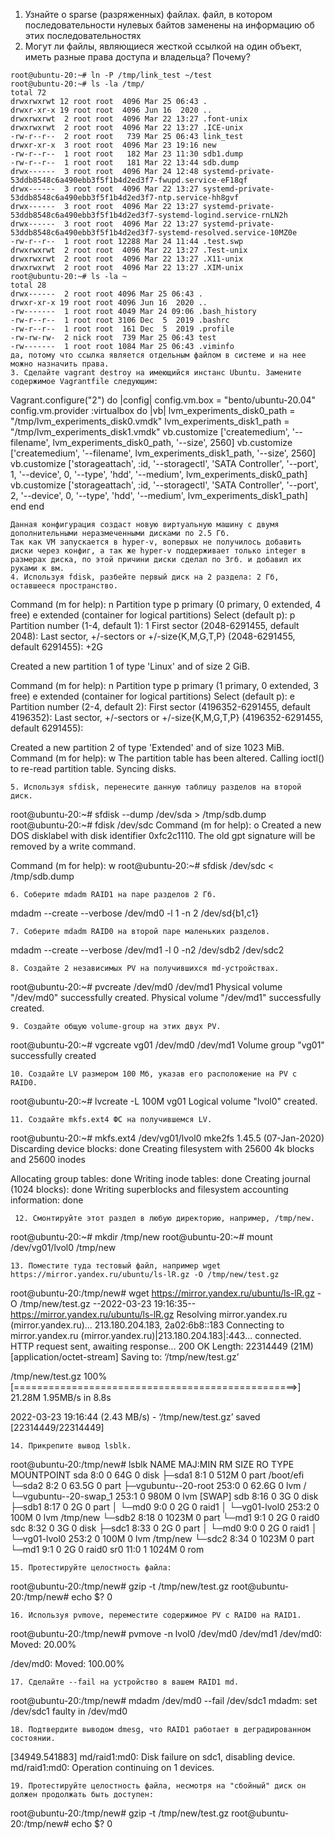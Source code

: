 1. Узнайте о sparse (разряженных) файлах.
файл, в котором последовательности нулевых байтов заменены на информацию об этих последовательностях
2. Могут ли файлы, являющиеся жесткой ссылкой на один объект, иметь разные права доступа и владельца? Почему?
```
root@ubuntu-20:~# ln -P /tmp/link_test ~/test
root@ubuntu-20:~# ls -la /tmp/
total 72
drwxrwxrwt 12 root root  4096 Mar 25 06:43 .
drwxr-xr-x 19 root root  4096 Jun 16  2020 ..
drwxrwxrwt  2 root root  4096 Mar 22 13:27 .font-unix
drwxrwxrwt  2 root root  4096 Mar 22 13:27 .ICE-unix
-rw-r--r--  2 root root   739 Mar 25 06:43 link_test
drwxr-xr-x  3 root root  4096 Mar 23 19:16 new
-rw-r--r--  1 root root   182 Mar 23 11:30 sdb1.dump
-rw-r--r--  1 root root   181 Mar 22 13:44 sdb.dump
drwx------  3 root root  4096 Mar 24 12:48 systemd-private-53ddb8548c6a490ebb3f5f1b4d2ed3f7-fwupd.service-eF18qf
drwx------  3 root root  4096 Mar 22 13:27 systemd-private-53ddb8548c6a490ebb3f5f1b4d2ed3f7-ntp.service-hh8gvf
drwx------  3 root root  4096 Mar 22 13:27 systemd-private-53ddb8548c6a490ebb3f5f1b4d2ed3f7-systemd-logind.service-rnLN2h
drwx------  3 root root  4096 Mar 22 13:27 systemd-private-53ddb8548c6a490ebb3f5f1b4d2ed3f7-systemd-resolved.service-10MZ0e
-rw-r--r--  1 root root 12288 Mar 24 11:44 .test.swp
drwxrwxrwt  2 root root  4096 Mar 22 13:27 .Test-unix
drwxrwxrwt  2 root root  4096 Mar 22 13:27 .X11-unix
drwxrwxrwt  2 root root  4096 Mar 22 13:27 .XIM-unix
root@ubuntu-20:~# ls -la ~
total 28
drwx------  2 root root 4096 Mar 25 06:43 .
drwxr-xr-x 19 root root 4096 Jun 16  2020 ..
-rw-------  1 root root 4049 Mar 24 09:06 .bash_history
-rw-r--r--  1 root root 3106 Dec  5  2019 .bashrc
-rw-r--r--  1 root root  161 Dec  5  2019 .profile
-rw-rw-rw-  2 nick root  739 Mar 25 06:43 test
-rw-------  1 root root 1084 Mar 25 06:43 .viminfo
да, потому что ссылка является отдельным файлом в системе и на нее можно назначить права.
3. Сделайте vagrant destroy на имеющийся инстанс Ubuntu. Замените содержимое Vagrantfile следующим:
```
Vagrant.configure("2") do |config|
  config.vm.box = "bento/ubuntu-20.04"
  config.vm.provider :virtualbox do |vb|
    lvm_experiments_disk0_path = "/tmp/lvm_experiments_disk0.vmdk"
    lvm_experiments_disk1_path = "/tmp/lvm_experiments_disk1.vmdk"
    vb.customize ['createmedium', '--filename', lvm_experiments_disk0_path, '--size', 2560]
    vb.customize ['createmedium', '--filename', lvm_experiments_disk1_path, '--size', 2560]
    vb.customize ['storageattach', :id, '--storagectl', 'SATA Controller', '--port', 1, '--device', 0, '--type', 'hdd', '--medium', lvm_experiments_disk0_path]
    vb.customize ['storageattach', :id, '--storagectl', 'SATA Controller', '--port', 2, '--device', 0, '--type', 'hdd', '--medium', lvm_experiments_disk1_path]
  end
end
```
Данная конфигурация создаст новую виртуальную машину с двумя дополнительными неразмеченными дисками по 2.5 Гб.  
Так как VM запускается в hyper-v, вопервых не получилось добавить диски через конфиг, а так же hyper-v поддерживает только integer в размерах диска, по этой причини диски сделал по 3гб. и добавил их руками к вм.
4. Используя fdisk, разбейте первый диск на 2 раздела: 2 Гб, оставшееся пространство.
```
Command (m for help): n
Partition type
   p   primary (0 primary, 0 extended, 4 free)
   e   extended (container for logical partitions)
Select (default p): p
Partition number (1-4, default 1): 1
First sector (2048-6291455, default 2048):
Last sector, +/-sectors or +/-size{K,M,G,T,P} (2048-6291455, default 6291455): +2G

Created a new partition 1 of type 'Linux' and of size 2 GiB.

Command (m for help): n
Partition type
   p   primary (1 primary, 0 extended, 3 free)
   e   extended (container for logical partitions)
Select (default p): e
Partition number (2-4, default 2):
First sector (4196352-6291455, default 4196352):
Last sector, +/-sectors or +/-size{K,M,G,T,P} (4196352-6291455, default 6291455):

Created a new partition 2 of type 'Extended' and of size 1023 MiB.
Command (m for help): w
The partition table has been altered.
Calling ioctl() to re-read partition table.
Syncing disks.
```
5. Используя sfdisk, перенесите данную таблицу разделов на второй диск.  
```
root@ubuntu-20:~# sfdisk --dump /dev/sda > /tmp/sdb.dump
root@ubuntu-20:~# fdisk /dev/sdc
Command (m for help): o
Created a new DOS disklabel with disk identifier 0xfc2c1110.
The old gpt signature will be removed by a write command.

Command (m for help): w
root@ubuntu-20:~# sfdisk /dev/sdc < /tmp/sdb.dump
```
6. Соберите mdadm RAID1 на паре разделов 2 Гб.  
```
mdadm --create --verbose /dev/md0 -l 1 -n 2 /dev/sd{b1,c1}
```
7. Соберите mdadm RAID0 на второй паре маленьких разделов.  
```
 mdadm --create --verbose /dev/md1 -l 0 -n2 /dev/sdb2 /dev/sdc2
```
8. Создайте 2 независимых PV на получившихся md-устройствах.  
```
root@ubuntu-20:~# pvcreate /dev/md0 /dev/md1
  Physical volume "/dev/md0" successfully created.
  Physical volume "/dev/md1" successfully created.
  ```
  9. Создайте общую volume-group на этих двух PV.  
  ```
  root@ubuntu-20:~# vgcreate vg01 /dev/md0 /dev/md1
  Volume group "vg01" successfully created
  ```
  10. Создайте LV размером 100 Мб, указав его расположение на PV с RAID0.
  ```
  root@ubuntu-20:~# lvcreate -L 100M vg01
  Logical volume "lvol0" created.
  ```
  11. Создайте mkfs.ext4 ФС на получившемся LV.
  ```
root@ubuntu-20:~# mkfs.ext4 /dev/vg01/lvol0
mke2fs 1.45.5 (07-Jan-2020)
Discarding device blocks: done
Creating filesystem with 25600 4k blocks and 25600 inodes

Allocating group tables: done
Writing inode tables: done
Creating journal (1024 blocks): done
Writing superblocks and filesystem accounting information: done
```
 12. Смонтируйте этот раздел в любую директорию, например, /tmp/new.  
```
root@ubuntu-20:~# mkdir /tmp/new
root@ubuntu-20:~# mount /dev/vg01/lvol0 /tmp/new
```
13. Поместите туда тестовый файл, например wget https://mirror.yandex.ru/ubuntu/ls-lR.gz -O /tmp/new/test.gz  
```
root@ubuntu-20:/tmp/new# wget https://mirror.yandex.ru/ubuntu/ls-lR.gz -O /tmp/new/test.gz
--2022-03-23 19:16:35--  https://mirror.yandex.ru/ubuntu/ls-lR.gz
Resolving mirror.yandex.ru (mirror.yandex.ru)... 213.180.204.183, 2a02:6b8::183
Connecting to mirror.yandex.ru (mirror.yandex.ru)|213.180.204.183|:443... connected.
HTTP request sent, awaiting response... 200 OK
Length: 22314449 (21M) [application/octet-stream]
Saving to: ‘/tmp/new/test.gz’

/tmp/new/test.gz              100%[=================================================>]  21.28M  1.95MB/s    in 8.8s

2022-03-23 19:16:44 (2.43 MB/s) - ‘/tmp/new/test.gz’ saved [22314449/22314449]
```
14. Прикрепите вывод lsblk.

```
root@ubuntu-20:/tmp/new# lsblk
NAME                    MAJ:MIN RM  SIZE RO TYPE  MOUNTPOINT
sda                       8:0    0   64G  0 disk
├─sda1                    8:1    0  512M  0 part  /boot/efi
└─sda2                    8:2    0 63.5G  0 part
  ├─vgubuntu--20-root   253:0    0 62.6G  0 lvm   /
  └─vgubuntu--20-swap_1 253:1    0  980M  0 lvm   [SWAP]
sdb                       8:16   0    3G  0 disk
├─sdb1                    8:17   0    2G  0 part
│ └─md0                   9:0    0    2G  0 raid1
│   └─vg01-lvol0        253:2    0  100M  0 lvm   /tmp/new
└─sdb2                    8:18   0 1023M  0 part
  └─md1                   9:1    0    2G  0 raid0
sdc                       8:32   0    3G  0 disk
├─sdc1                    8:33   0    2G  0 part
│ └─md0                   9:0    0    2G  0 raid1
│   └─vg01-lvol0        253:2    0  100M  0 lvm   /tmp/new
└─sdc2                    8:34   0 1023M  0 part
  └─md1                   9:1    0    2G  0 raid0
sr0                      11:0    1 1024M  0 rom
```
15. Протестируйте целостность файла:
```
root@ubuntu-20:/tmp/new# gzip -t /tmp/new/test.gz
root@ubuntu-20:/tmp/new# echo $?
0
```
16. Используя pvmove, переместите содержимое PV с RAID0 на RAID1. 
```
root@ubuntu-20:/tmp/new# pvmove -n lvol0 /dev/md0 /dev/md1
  /dev/md0: Moved: 20.00%

  /dev/md0: Moved: 100.00%
  ```
  17. Сделайте --fail на устройство в вашем RAID1 md.  
  ```
  root@ubuntu-20:/tmp/new# mdadm /dev/md0 --fail /dev/sdc1
mdadm: set /dev/sdc1 faulty in /dev/md0
```
18. Подтвердите выводом dmesg, что RAID1 работает в деградированном состоянии. 
```
[34949.541883] md/raid1:md0: Disk failure on sdc1, disabling device.
               md/raid1:md0: Operation continuing on 1 devices.
```
19. Протестируйте целостность файла, несмотря на "сбойный" диск он должен продолжать быть доступен:
```
root@ubuntu-20:/tmp/new#  gzip -t /tmp/new/test.gz
root@ubuntu-20:/tmp/new# echo $?
0
```

